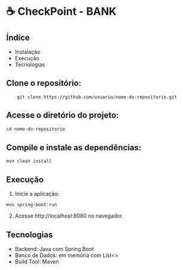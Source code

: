 # ☕ CheckPoint - BANK

## Índice
- Instalação
- Execução
- Tecnologias

## Clone o repositório:

```
    git clone https://github.com/usuario/nome-do-repositorio.git
``` 

## Acesse o diretório do projeto:

```powershell 
cd nome-do-repositorio
```

## Compile e instale as dependências:

```
mvn clean install
```

## Execução

1. Inicie a aplicação:
```mvn
mvn spring-boot:run
```
2. Acesse http://localhost:8080 no navegador.

## Tecnologias
- Backend: Java com Spring Boot
- Banco de Dados: em memória com List<>
- Build Tool: Maven
